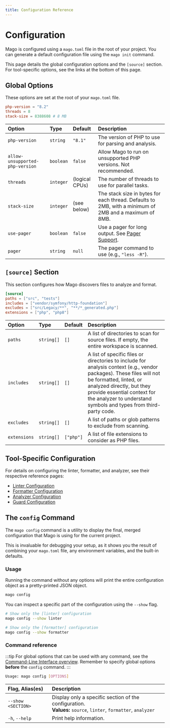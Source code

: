 ```yaml
---
title: Configuration Reference
---
```


# Configuration

Mago is configured using a `mago.toml` file in the root of your project. You can generate a default configuration file using the `mago init` command.

This page details the global configuration options and the `[source]` section. For tool-specific options, see the links at the bottom of this page.

## Global Options

These options are set at the root of your `mago.toml` file.

```toml
php-version = "8.2"
threads = 8
stack-size = 8388608 # 8 MB
```

| Option                          | Type      | Default        | Description                                                                                           |
| :------------------------------ | :-------- | :------------- | :---------------------------------------------------------------------------------------------------- |
| `php-version`                   | `string`  | `"8.1"`        | The version of PHP to use for parsing and analysis.                                                   |
| `allow-unsupported-php-version` | `boolean` | `false`        | Allow Mago to run on unsupported PHP versions. Not recommended.                                       |
| `threads`                       | `integer` | (logical CPUs) | The number of threads to use for parallel tasks.                                                      |
| `stack-size`                    | `integer` | (see below)    | The stack size in bytes for each thread. Defaults to 2MB, with a minimum of 2MB and a maximum of 8MB. |
| `use-pager`                     | `boolean` | `false`        | Use a pager for long output. See [Pager Support](/fundamentals/pager-support).                        |
| `pager`                         | `string`  | `null`         | The pager command to use (e.g., `"less -R"`).                                                         |

## `[source]` Section

This section configures how Mago discovers files to analyze and format.

```toml
[source]
paths = ["src", "tests"]
includes = ["vendor/symfony/http-foundation"]
excludes = ["src/Legacy/**", "**/*_generated.php"]
extensions = ["php", "php8"]
```

| Option       | Type       | Default   | Description                                                                                                                                                                                                                                                                  |
| :----------- | :--------- | :-------- | :--------------------------------------------------------------------------------------------------------------------------------------------------------------------------------------------------------------------------------------------------------------------------- |
| `paths`      | `string[]` | `[]`      | A list of directories to scan for source files. If empty, the entire workspace is scanned.                                                                                                                                                                                   |
| `includes`   | `string[]` | `[]`      | A list of specific files or directories to include for analysis context (e.g., vendor packages). These files will not be formatted, linted, or analyzed directly, but they provide essential context for the analyzer to understand symbols and types from third-party code. |
| `excludes`   | `string[]` | `[]`      | A list of paths or glob patterns to exclude from scanning.                                                                                                                                                                                                                   |
| `extensions` | `string[]` | `["php"]` | A list of file extensions to consider as PHP files.                                                                                                                                                                                                                          |

## Tool-Specific Configuration

For details on configuring the linter, formatter, and analyzer, see their respective reference pages:

- [Linter Configuration](/tools/linter/configuration-reference.md)
- [Formatter Configuration](/tools/formatter/configuration-reference.md)
- [Analyzer Configuration](/tools/analyzer/configuration-reference.md)
- [Guard Configuration](/tools/guard/configuration-reference.md)

## The `config` Command

The `mago config` command is a utility to display the final, merged configuration that Mago is using for the current project.

This is invaluable for debugging your setup, as it shows you the result of combining your `mago.toml` file, any environment variables, and the built-in defaults.

### Usage

Running the command without any options will print the entire configuration object as a pretty-printed JSON object.

```sh
mago config
```

You can inspect a specific part of the configuration using the `--show` flag.

```sh
# Show only the [linter] configuration
mago config --show linter

# Show only the [formatter] configuration
mago config --show formatter
```

### Command reference

:::tip
For global options that can be used with any command, see the [Command-Line Interface overview](/fundamentals/command-line-interface.md). Remember to specify global options **before** the `config` command.
:::

```sh
Usage: mago config [OPTIONS]
```

| Flag, Alias(es)    | Description                                                                                                        |
| :----------------- | :----------------------------------------------------------------------------------------------------------------- |
| `--show <SECTION>` | Display only a specific section of the configuration. <br/>**Values:** `source`, `linter`, `formatter`, `analyzer` |
| `-h`, `--help`     | Print help information.                                                                                            |
